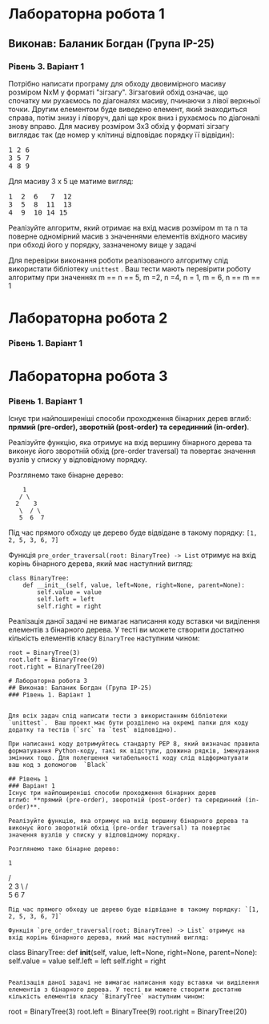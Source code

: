 # Лабораторна робота 1
## Виконав: Баланик Богдан (Група ІР-25)
### Рівень 3. Варіант 1

Потрібно написати програму для обходу двовимірного масиву розміром NxM у форматі "зігзагу". Зігзаговий обхід означає, що спочатку ми рухаємось по діагоналях масиву, пчинаючи з лівої верхньої точки.  Другим елементом буде виведено елемент, який знаходиться справа, потім  знизу і ліворуч, далі ще крок вниз і рухаємось по діагоналі знову вправо. Для масиву розміром 3x3 обхід у форматі зігзагу виглядає так (де номер у клітинці відповідає порядку її відвідин):

<pre>
1 2 6
3 5 7
4 8 9
</pre>
Для масиву 3 х 5 це матиме вигляд:
<pre>
1  2  6   7  12
3  5  8  11  13
4  9  10 14 15
</pre>
Реалізуйте алгоритм, який отримає на вхід масив розміром m та n та поверне одномірний масив з значеннями елементів вхідного масиву при обході його у порядку, зазначеному вище у задачі

Для перевірки виконання роботи реалізованого алгоритму слід використати бібліотеку `unittest` . Ваш тести мають перевірити роботу алгоритму при значеннях m == n == 5, m =2, n =4, n = 1, m = 6, n == m == 1

# Лабораторна робота 2
### Рівень 1. Варіант 1

# Лабораторна робота 3
### Рівень 1. Варіант 1
Існує три найпоширеніші способи проходження бінарних дерев вглиб: **прямий (pre-order), зворотній (post-order) та серединний (in-order)**.

Реалізуйте функцію, яка отримує на вхід вершину бінарного дерева та виконує його зворотній обхід (pre-order traversal) та повертає значення вузлів у списку у відповідному порядку.

Розглянемо таке бінарне дерево:

```
    1
   / \
  2    3
   \  / \
   5  6  7
```
Під час прямого обходу це дерево буде відвідане в такому порядку: `[1, 2, 5, 3, 6, 7]`

Функція `pre_order_traversal(root: BinaryTree) -> List` отримує на вхід корінь бінарного дерева, який має наступний вигляд:
```
class BinaryTree:
    def __init__(self, value, left=None, right=None, parent=None):
        self.value = value
        self.left = left
        self.right = right
```

Реалізація даної задачі не вимагає написання коду вставки чи виділення елементів з бінарного дерева. У тесті ви можете створити достатню кількість елементів класу `BinaryTree` наступним чином:

```
root = BinaryTree(3)
root.left = BinaryTree(9)
root.right = BinaryTree(20)

# Лабораторна робота 3
## Виконав: Баланик Богдан (Група ІР-25)
### Рівень 1. Варіант 1


Для всіх задач слід написати тести з використанням бібліотеки `unittest`.  Ваш проект має бути розділено на окремі папки для коду додатку та тестів (`src` та `test` відповідно).

При написанні коду дотримуйтесь стандарту PEP 8, який визначає правила форматування Python-коду, такі як відступи, довжина рядків, іменування змінних тощо. Для полегшення читабельності коду слід відформатувати ваш код з допомогою  `Black` 

## Рівень 1
### Варіант 1
Існує три найпоширеніші способи проходження бінарних дерев вглиб: **прямий (pre-order), зворотній (post-order) та серединний (in-order)**.

Реалізуйте функцію, яка отримує на вхід вершину бінарного дерева та виконує його зворотній обхід (pre-order traversal) та повертає значення вузлів у списку у відповідному порядку.

Розглянемо таке бінарне дерево:

```
    1
   / \
  2    3
   \  / \
   5  6  7
```
Під час прямого обходу це дерево буде відвідане в такому порядку: `[1, 2, 5, 3, 6, 7]`

Функція `pre_order_traversal(root: BinaryTree) -> List` отримує на вхід корінь бінарного дерева, який має наступний вигляд:
```
class BinaryTree:
    def __init__(self, value, left=None, right=None, parent=None):
        self.value = value
        self.left = left
        self.right = right
```

Реалізація даної задачі не вимагає написання коду вставки чи виділення елементів з бінарного дерева. У тесті ви можете створити достатню кількість елементів класу `BinaryTree` наступним чином:

```
root = BinaryTree(3)
root.left = BinaryTree(9)
root.right = BinaryTree(20)
```